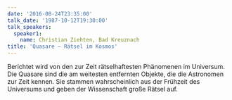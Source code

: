 ```yaml
---
date: '2016-08-24T23:35:00'
talk_date: '1987-10-12T19:30:00'
talk_speakers:
  speaker1:
    name: Christian Ziehten, Bad Kreuznach
title: 'Quasare – Rätsel im Kosmos'
---
```

Berichtet wird von den zur Zeit rätselhaftesten Phänomenen im Universum. Die Quasare sind die am weitesten entfernten Objekte, die die Astronomen zur Zeit kennen. Sie stammen wahrscheinlich aus der Frühzeit des Universums und geben der Wissenschaft große Rätsel auf.